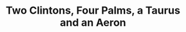 ---
ee_id: '4280'
site: '1'
type: '2'
long_id: 2015-060 Two Clintons, Four Palms, a Taurus and an Aeron
url: 2015-060-two-clintons-four-palms-a-taurus-and-an-aeron
title: Two Clintons, Four Palms, a Taurus and an Aeron
year: '2015'
medium: Pencil on paper (produced with Mutoh XP-300 Series printer)
commission:
add_credit:
dims: 72 x 192 inches
pitch:
ps:
live_url:
related:
youtube:
imgs: two-clintons-seven-palms-a-taurus-and-an-aeron-2015-060-install-database-CK.jpg
subheading:
year2: '2015'
download:
add_credits:
related_code:
layout: things-i-made
---